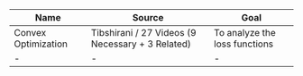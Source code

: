 | Name | Source | Goal |
|-|-|-|
| Convex Optimization | Tibshirani / 27 Videos (9 Necessary + 3 Related) | To analyze the loss functions |
|-|-|-|